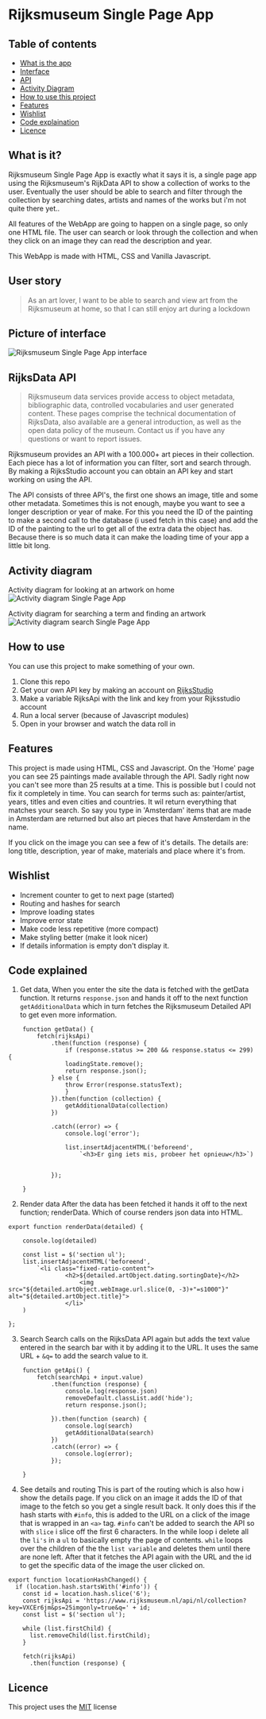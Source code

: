 # Rijksmuseum Single Page App

## Table of contents
- [What is the app](#what-is-it)
- [Interface](#picture-of-interface)
- [API](#rijksdata-api)
- [Activity Diagram](#activity-diagram)
- [How to use this project](#how-to-use)
- [Features](#features)
- [Wishlist](#wishlist)
- [Code explaination](#code-explained)
- [Licence](#licence)

## What is it?
Rijksmuseum Single Page App is exactly what it says it is, a single page app using the Rijksmuseum's RijkData API to show a collection of works to the user. Eventually the user should be able to search and filter through the collection by searching dates, artists and names of the works but i'm not quite there yet.. 

All features of the WebApp are going to happen on a single page, so only one HTML file. The user can search or look through the collection and when they click on an image they can read the description and year.

This WebApp is made with HTML, CSS and Vanilla Javascript.

## User story
> As an art lover, I want to be able to search and view art from the Rijksmuseum at home, so that I can still enjoy art during a lockdown

## Picture of interface 
![Rijksmuseum Single Page App interface](https://github.com/norakramer1/web-app-from-scratch-2122/blob/main/spa/images/interface.png?raw=true)

## RijksData API

> Rijksmuseum data services provide access to object metadata, bibliographic data, controlled vocabularies and user generated content. These pages comprise the technical documentation of RijksData, also available are a general introduction, as well as the open data policy of the museum. Contact us if you have any questions or want to report issues.

Rijksmuseum provides an API with a 100.000+ art pieces in their collection. Each piece has a lot of information you can filter, sort and search through. By making a RijksStudio account you can obtain an API key and start working on using the API.

The API consists of three API's, the first one shows an image, title and some other metadata. Sometimes this is not enough, maybe you want to see a longer description or year of make. For this you need the ID of the painting to make a second call to the database (i used fetch in this case) and add the ID of the painting to the url to get all of the extra data the object has. Because there is so much data it can make the loading time of your app a little bit long.


## Activity diagram

Activity diagram for looking at an artwork on home
![Activity diagram Single Page App](https://github.com/norakramer1/web-app-from-scratch-2122/blob/main/spa/images/activity-diagram-1.png?raw=true)

Activity diagram for searching a term and finding an artwork
![Activity diagram search Single Page App](https://github.com/norakramer1/web-app-from-scratch-2122/blob/main/spa/images/actitvity-diagram-2.png?raw=true)

## How to use
You can use this project to make something of your own.

1. Clone this repo
2. Get your own API key by making an account on [RijksStudio](https://www.example.com)
3. Make a variable RijksApi with the link and key from your Rijksstudio account
4. Run a local server (because of Javascript modules)
5. Open in your browser and watch the data roll in

## Features
This project is made using HTML, CSS and Javascript. On the 'Home' page you can see 25 paintings made available through the API. Sadly right now you can't see more than 25 results at a time. This is possible but I could not fix it completely in time. You can search for terms such as: painter/artist, years, titles and even cities and countries. It wil return everything that matches your search. So say you type in 'Amsterdam' items that are made in Amsterdam are returned but also art pieces that have Amsterdam in the name. 

If you click on the image you can see a few of it's details. The details are: long title, description, year of make, materials and place where it's from.


## Wishlist
- Increment counter to get to next page (started)
- Routing and hashes for search
- Improve loading states
- Improve error state
- Make code less repetitive (more compact)
- Make styling better (make it look nicer)
- If details information is empty don't display it.



## Code explained
1. Get data, 
When you enter the site the data is fetched with the getData function. It returns `response.json` and hands it off to the next function `getAdditionalData` which in turn fetches the Rijksmuseum Detailed API to get even more information.


```
    function getData() {
        fetch(rijksApi)
            .then(function (response) {
                if (response.status >= 200 && response.status <= 299) {
                loadingState.remove();
                return response.json();
            } else {
                throw Error(response.statusText);
                }
            }).then(function (collection) {
                getAdditionalData(collection)
            })

            .catch((error) => {
                console.log('error');

                list.insertAdjacentHTML('beforeend',
                    `<h3>Er ging iets mis, probeer het opnieuw</h3>`)
            
                
            });

    }

```

2. Render data
After the data has been fetched it hands it off to the next function; renderData. Which of course renders json data into HTML.

```
export function renderData(detailed) {

    console.log(detailed)

    const list = $('section ul');
    list.insertAdjacentHTML('beforeend',
        `<li class="fixed-ratio-content">
                <h2>${detailed.artObject.dating.sortingDate}</h2>
                    <img src="${detailed.artObject.webImage.url.slice(0, -3)+"=s1000"}" alt="${detailed.artObject.title}">
                </li>`
    )

};

```
3. Search
Search calls on the RijksData API again but adds the text value entered in the search bar with it by adding it to the URL. It uses the same URL + `&q=` to add the search value to it.

```
    function getApi() {
        fetch(searchApi + input.value)
            .then(function (response) {
                console.log(response.json)
                removeDefault.classList.add('hide');
                return response.json();
        
            }).then(function (search) {
                console.log(search)
                getAdditionalData(search)
            })
            .catch((error) => {
                console.log(error);
            });

    }
```

4. See details and routing
This is part of the routing which is also how i show the details page. If you click on an image it adds the ID of that image to the fetch so you get a single result back. It only does this if the hash starts with `#info`, this is added to the URL on a click of the image that is wrapped in an `<a>` tag. `#info` can't be added to search the API so with `slice` i slice off the first 6 characters. In the while loop i delete all the `li's` in a `ul` to basically empty the page of contents. `while` loops over the children of the the `list variable` and deletes them until there are none left. After that it fetches the API again with the URL and the id to get the specific data of the image the user clicked on.

```
export function locationHashChanged() {
  if (location.hash.startsWith('#info')) {
    const id = location.hash.slice('6');
    const rijksApi = 'https://www.rijksmuseum.nl/api/nl/collection?key=VXCEr6jm&ps=25imgonly=true&q=' + id;
    const list = $('section ul');

    while (list.firstChild) {
      list.removeChild(list.firstChild);
    }

    fetch(rijksApi)
      .then(function (response) {
```

## Licence
This project uses the [MIT](https://github.com/norakramer1/RijksArt/blob/main/LICENSE) license
